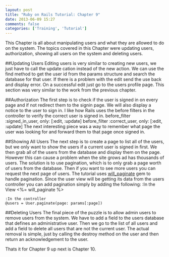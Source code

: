 ```yaml
---
layout: post
title: "Ruby on Rails Tutorial: Chapter 9"
date: 2013-06-09 15:27
comments: false
categories: ['Training', 'Tutorial']
---
```

This Chapter is all about manipulating users and what they are allowed to do on the system.
The topics covered in this Chapter were updating users, authorization, showing all users on the system and deleting users.

<!-- more -->

##Updating Users
Editing users is very similar to creating new users, we just have to call the update cation instead of the new action.
We can use the find method to get the user id from the params structure and search the database for that user.
If there is a problem with the edit send the use back and display error.
On a successful edit just go to the users profile page.
This section was very similar to the work from the previous chapter.

##Authorization
The first step is to check if the user is signed in on every page and if not redirect them to the signin page.
We will also display a notice to the user to sign in.
I like how Rails uses the before filters in the controller to verify the correct user is signed in.
    before_filter :signed_in_user, only: [:edit, :update]
    before_filter :correct_user,   only: [:edit, :update]
The next interesting piece was a way to remember what page the user was looking for and forward them to that page once signed in.

##Showing All Users
The next step is to create a page to list all of the users, but we only want to show the users if a current user is signed in first.
We then grab all of the users from the database and display them on the page.
However this can cause a problem when the site grows ad has thousands of users.
The solution is to use pagination, which is to only grab a page worth of users from the database.
Then if you want to see more users you can request the next page of users.
The tutorial uses [will_paginate](https://github.com/mislav/will_paginate/wiki) gem to handle pagination.
Since the user view will be getting its data from the users controller you can add pagination simply by adding the following:
    :In the View
    <%= will_paginate %>

    :In the controller
    @users = User.paginate(page: params[:page])

##Deleting Users
The final piece of the puzzle is to allow admin users to remove users from the system.
We have to add a field to the users database that defines an administrative user.
Then we go to the list of all users and add a field to delete all users that are not the current user.
The actual removal is simple, just by calling the destroy method on the user and then return an acknowledgement to the user.

Thats it for Chapter 9 up next is Chapter 10.
